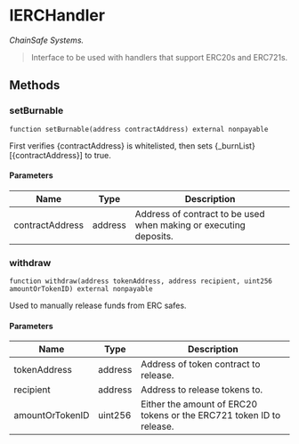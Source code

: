 # IERCHandler

*ChainSafe Systems.*

> Interface to be used with handlers that support ERC20s and ERC721s.





## Methods

### setBurnable

```solidity
function setBurnable(address contractAddress) external nonpayable
```

First verifies {contractAddress} is whitelisted, then sets {_burnList}[{contractAddress}] to true.



#### Parameters

| Name | Type | Description |
|---|---|---|
| contractAddress | address | Address of contract to be used when making or executing deposits.

### withdraw

```solidity
function withdraw(address tokenAddress, address recipient, uint256 amountOrTokenID) external nonpayable
```

Used to manually release funds from ERC safes.



#### Parameters

| Name | Type | Description |
|---|---|---|
| tokenAddress | address | Address of token contract to release.
| recipient | address | Address to release tokens to.
| amountOrTokenID | uint256 | Either the amount of ERC20 tokens or the ERC721 token ID to release.




